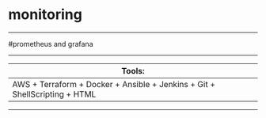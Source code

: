 # monitoring
---------------
#prometheus and grafana

------------------------------------------------------------------------------
|Tools:
|-------
|AWS + Terraform + Docker + Ansible + Jenkins + Git + ShellScripting + HTML
-------------------------------------------------------------------------------
